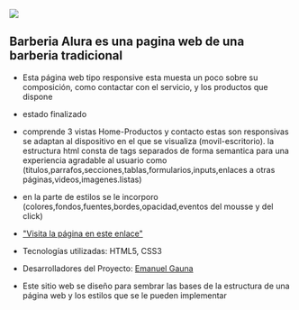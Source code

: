 <p align="left">
   <img src="https://img.shields.io/badge/STATUS-%20TERMINADO-green">
   </p>

 ## Barberia Alura es una pagina web de una barberia tradicional  ## 

* Esta página web tipo responsive esta muesta un poco sobre su composición, como contactar con el servicio, y los productos que dispone

* estado finalizado

* comprende 3 vistas Home-Productos y contacto estas son responsivas se adaptan al dispositivo en el que se visualiza (movil-escritorio). la estructura html consta de tags separados de forma semantica para una experiencia agradable al usuario como (titulos,parrafos,secciones,tablas,formularios,inputs,enlaces a otras páginas,videos,imagenes.listas)
* en la parte de estilos se le incorporo (colores,fondos,fuentes,bordes,opacidad,eventos del mousse y del click)

* ["Visita la página en este enlace"](https://emanuel-gauna.github.io/Barberia-Alura/index.html)

* Tecnologías utilizadas: HTML5, CSS3 

* Desarrolladores del Proyecto: [Emanuel Gauna](https://github.com/emanuel-gauna) 

* Este sitio web se diseño para sembrar las bases de la estructura de una página web y los estilos que se le pueden implementar

